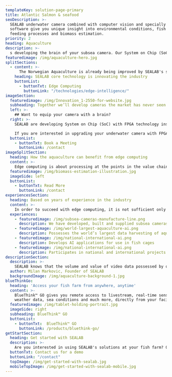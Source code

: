 ```yaml
---
templateKey: solution-page-primary
title: Atlantic Salmon & seafood
seoDescription: >-
  SEALAB underwater camera combined with computer vision and specially developed
  software give you unique insight into environmental conditions, fish welfare,
  feeding processes and biomass estimation.  
priority: 2
heading: Aquaculture
description: >-
  s developing the brain of your subsea camera. Our System on Chip (SoC) can be customised for different cameras, and remotely reprogrammed to perform even more advanced tasks.
featuredimage: /img/aquaculture-hero.jpg
splitSections:
  - content: >-
      The Norwegian Aquaculture is already being improved by SEALAB's solutions through sharp images which in turn provides a better basis for the customer. And now comes many new innovations thanks to our unique edge computing technology combined with smart 2D and 3D subsea cameras: measuring stress in fish, better lining regime, monitoring the entire state of the cage. All of this helps to reduce losses and can provide a better survival rate. The economic benefits are increased at the farms while managing to reduce the environmental impact caused by salmon feeding.
    heading: SEALAB core technology is innovating the industry
    buttonList: 
      - buttonTxt: Edge Computing
        buttonLink: "/technologies/edge-intelligence/"
imageSection:
  featuredimage: /img/Innovation_1-2550-for-website.jpg
  subheading: Together we’ll develop cameras the market has never seen before
  left: >-
    ## Want to equip your camera with a brain?
  right: >-
    SEALAB are developing System on Chip (SoC) with FPGA technology inside that fulfil the most demanding computer vision and AI tasks. The on-chip processing gets past challenges around massive data generation and poor image quality by doing the processing in the camera unit itself. Our system on chip can be customised for different cameras, and remotely reprogrammed to perform even more advanced tasks.

    If you are interested in upgrading your underwater camera with FPGA technology from SEALAB, contact us for a meeting.
  buttonList: 
    - buttonTxt: Book a Meeting
      buttonLink: /contact
imageSplitSection:
  heading: How the aquaculture can benefit from edge computing
  content: >-
    Edge computing is about processing at the points in the value chain where it is useful and efficient. Machine vision and Artificial Intelligence require a data volume, data quality, and frequency that challenge earlier paradigms such as cloud computing. Instead of transporting all data to the cloud, important processing is done at the edge. A AI application that could benefit from this is biomass estimation.
  featuredimage: /img/biomass-estimation-illustration.jpg
  imageSide: left
  buttonList: 
    - buttonTxt: Read More
      buttonLink: /contact
experiencesSection:
  heading: Based on years of experience in the industry
  content: >-
    In order to succeed with edge computing, it is not sufficient only being capable of programming the FPGA, understanding the industry and which problems the chip should solve is just as important. SEALAB is uniquely positioned for solving this task because: 
  experiences: 
    - featuredimage: /img/subsea-cameras-manufacture-line.png
      description: We have developed, built and supplied subsea cameras for years
    - featuredimage: /img/world-largest-aquaculture-ai.png
      description: Possesses the world’s largest data harvesting of aquaculture images for AI
    - featuredimage: /img/national-international-ai.png
      description: Develops AI applications for use in fish cages
    - featuredimage: /img/national-international-ai.png
      description: Participates in national and international projects focusing on AI, machine learning, video distribution and 5G
descriptionSection:
  description: >-
    SEALAB knows that the volume and value of video data possessed by our customers offers significant potential to generate new insights. Artificial intelligence is the key to unlocking these insights.
  author: Milan Markovic, Founder of SEALAB
  backgroundImage: /img/aquaculture-background-1.jpg
blueThinkGo:
  heading: 'Access your fish farm from anywhere, anytime'
  content: >-
    BlueThink™ GO gives you remote access to livestream, real-time sensor data,
    weather data, sea conditions and much more, directly from your facility.
  featuredimage: /img/tablet-holding-portrait.jpg
  imageSide: right
  subheading: BlueThink™ GO
  buttonList:
    - buttonTxt:  BlueThink™ GO
      buttonLink: /products/bluethink-go/
getStartSection:
  heading: Get started with SEALAB
  description: >-
    Are you interested in using SEALAB's solutions at your fish farm? Or would you like to hear more about some of the products? Do not hesitate to contact us.
  buttonTxt: Contact us for a demo
  buttonLink: "/contact"
  topImage: /img/get-started-with-sealab.jpg
  mobileTopImage: /img/get-started-with-sealab-mobile.jpg
---
```


